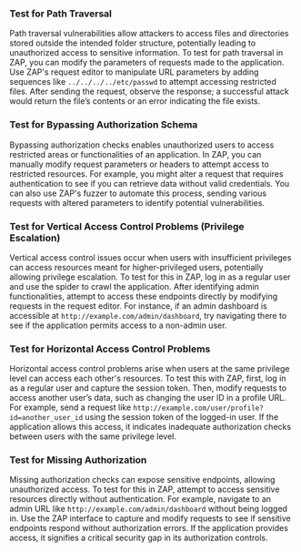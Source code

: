 ### Test for Path Traversal

Path traversal vulnerabilities allow attackers to access files and directories stored outside the intended folder structure, potentially leading to unauthorized access to sensitive information. To test for path traversal in ZAP, you can modify the parameters of requests made to the application. Use ZAP's request editor to manipulate URL parameters by adding sequences like `../../../../etc/passwd` to attempt accessing restricted files. After sending the request, observe the response; a successful attack would return the file’s contents or an error indicating the file exists.

### Test for Bypassing Authorization Schema

Bypassing authorization checks enables unauthorized users to access restricted areas or functionalities of an application. In ZAP, you can manually modify request parameters or headers to attempt access to restricted resources. For example, you might alter a request that requires authentication to see if you can retrieve data without valid credentials. You can also use ZAP's fuzzer to automate this process, sending various requests with altered parameters to identify potential vulnerabilities.

### Test for Vertical Access Control Problems (Privilege Escalation)

Vertical access control issues occur when users with insufficient privileges can access resources meant for higher-privileged users, potentially allowing privilege escalation. To test for this in ZAP, log in as a regular user and use the spider to crawl the application. After identifying admin functionalities, attempt to access these endpoints directly by modifying requests in the request editor. For instance, if an admin dashboard is accessible at `http://example.com/admin/dashboard`, try navigating there to see if the application permits access to a non-admin user.

### Test for Horizontal Access Control Problems

Horizontal access control problems arise when users at the same privilege level can access each other's resources. To test this with ZAP, first, log in as a regular user and capture the session token. Then, modify requests to access another user’s data, such as changing the user ID in a profile URL. For example, send a request like `http://example.com/user/profile?id=another_user_id` using the session token of the logged-in user. If the application allows this access, it indicates inadequate authorization checks between users with the same privilege level.

### Test for Missing Authorization

Missing authorization checks can expose sensitive endpoints, allowing unauthorized access. To test for this in ZAP, attempt to access sensitive resources directly without authentication. For example, navigate to an admin URL like `http://example.com/admin/dashboard` without being logged in. Use the ZAP interface to capture and modify requests to see if sensitive endpoints respond without authorization errors. If the application provides access, it signifies a critical security gap in its authorization controls.